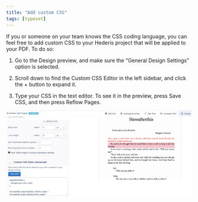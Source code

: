 ```yaml
---
title: "Add custom CSS"
tags: [typeset]
---
```

 
<html><body><section data-type="chapter" class="hsecchapter" data-hederis-type="hsecchapter" id="custom-css" data-pi-attrs="id: custom-css; data-tags: typeset;" role="doc-chapter" data-tags="typeset" data-author-name=" " data-book-title=" " title="Add custom CSS"><p class="hblkp" data-hederis-type="hblkp" id="pW5ty1bJx">If you or someone on your team knows the CSS coding language, you can feel free to add custom CSS to your Hederis project that will be applied to your PDF. To do so:</p><ol class="hwprnumlist" data-hederis-type="hwprnumlist" id="pw6CLtud4"><li class="hblkoli" data-hederis-type="hblkoli" id="liQfeHZgV2"><p class="hblkoli" data-hederis-type="hblklip" id="pB5JVUw6e">Go to the Design preview, and make sure the &#8220;General Design Settings&#8221; option is selected.</p></li><li class="hblkoli" data-hederis-type="hblkoli" id="liJYGrYHbg"><p class="hblkoli" data-hederis-type="hblklip" id="pA6EnW0Yr">Scroll down to find the Custom CSS Editor in the left sidebar, and click the + button to expand it.</p></li><li class="hblkoli" data-hederis-type="hblkoli" id="lidPkJDPZy"><p class="hblkoli" data-hederis-type="hblklip" id="p9uMO7tOV">Type your CSS in the text editor. To see it in the preview, press Save CSS, and then press Reflow Pages.</p></li></ol><img data-hederis-type="hblkimg" class="hblkimg" id="puIIZeO6J" src="/images/customcss1.png" data-img-src="/images/customcss1.png"/></section></body></html>
